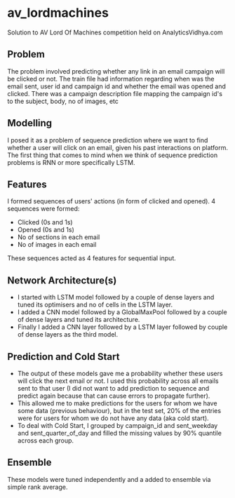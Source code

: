 # av_lordmachines
Solution to AV Lord Of Machines competition held on AnalyticsVidhya.com

## Problem
The problem involved predicting whether any link in an email campaign will be clicked or not. 
The train file had information regarding when was the email sent, user id and campaign id and whether the email was opened and clicked. 
There was a campaign description file mapping the campaign id's to the subject, body, no of images, etc 

## Modelling
I posed it as a problem of sequence prediction where we want to find whether a user will click on an email, given his past interactions on platform.
The first thing that comes to mind when we think of sequence prediction problems is RNN or more specifically LSTM. 

## Features
I formed sequences of users' actions (in form of clicked and opened). 
4 sequences were formed: 
- Clicked (0s and 1s)
- Opened (0s and 1s)
- No of sections in each email
- No of images in each email 

These sequences acted as 4 features for sequential input. 

## Network Architecture(s)
- I started with LSTM model followed by a couple of dense layers and tuned its optimisers and no of cells in the LSTM layer. 
- I added a CNN model followed by a GlobalMaxPool followed by a couple of dense layers and tuned its architecture. 
- Finally I added a CNN layer followed by a LSTM layer followed by couple of dense layers as the third model. 

## Prediction and Cold Start
- The output of these models gave me a probability whether these users will click the next email or not. I used this probability across all emails sent to that user 
(I did not want to add prediction to sequence and predict again because that can cause errors to propagate further). 
- This allowed me to make predictions for the users for whom we have some data (previous behaviour), but in the test set, 20% of the entries were for users for whom we do not have any data (aka cold start).
- To deal with Cold Start, I grouped by campaign_id and sent_weekday and sent_quarter_of_day and filled the missing values by 90% quantile across each group. 

## Ensemble
These models were tuned independently and a added to ensemble via simple rank average.  

